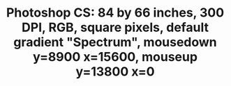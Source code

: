 ---
ee_id_thing: '223'
site: '1'
type: '2'
inv_num: 2009-006
add_credit:
url: 2009-006-photoshop-cs
title: 'Photoshop CS: 84 by 66 inches, 300 DPI, RGB, square pixels, default gradient
  "Spectrum", mousedown y=8900 x=15600, mouseup y=13800 x=0'
year: '2009'
display_year: '2009'
medium: Chromogenic print
dims: 84 x 66 inches
pitch:
ps:
live_url:
youtube:
related_code:
imgs: photoshop-cs-2009-006-full-cropped-database-Team.jpg
subheading:
download:
commission:
related:
layout: things-i-made
---